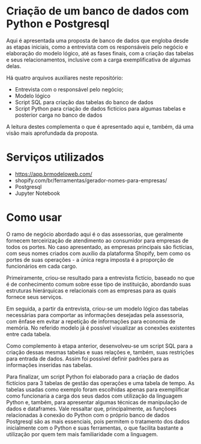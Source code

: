 # Criação de um banco de dados com Python e Postgresql

Aqui é apresentada uma proposta de banco de dados que engloba desde as etapas iniciais, como a entrevista com os responsáveis pelo negócio e elaboração do modelo lógico, até as fases finais, com a criação das tabelas e seus relacionamentos, inclusive com a carga exemplificativa de algumas delas.

Há quatro arquivos auxiliares neste repositório: 
- Entrevista com o responsável pelo negócio;
- Modelo lógico
- Script SQL para criação das tabelas do banco de dados
- Script Python para criação de dados fictícios para algumas tabelas e posterior carga no banco de dados

A leitura destes complementa o que é apresentado aqui e, também, dá uma visão mais aprofundada da proposta.

# Serviços utilizados

- https://app.brmodeloweb.com/
- shopify.com/br/ferramentas/gerador-nomes-para-empresas/
- Postgresql
- Jupyter Notebook

# Como usar

O ramo de negócio abordado aqui é o das assessorias, que geralmente fornecem terceirização de atendimento ao consumidor para empresas de todos os portes. No caso apresentado, as empresas principais são fictícias, com seus nomes criados com auxílio da plataforma Shopify, bem como os portes de suas operações - a única regra imposta é a proporção de funcionários em cada cargo.

Primeiramente, criou-se resultado para a entrevista fictício, baseado no que é de conhecimento comum sobre esse tipo de instituição, abordando suas estruturas hierárquicas e relacionais com as empresas para as quais fornece seus serviços.

Em seguida, a partir da entrevista, criou-se um modelo lógico das tabelas necessárias para comportar as informações desejadas pela assessoria, com ênfase em evitar a repetição de informações para economia de memória. No referido modelo já é possível visualizar as conexões existentes entre cada tabela.

Como complemento à etapa anterior, desenvolveu-se um script SQL para a criação dessas mesmas tabelas e suas relações e, também, suas restrições para entrada de dados. Assim foi possível definir padrões para as informações inseridas nas tabelas.

Para finalizar, um script Python foi elaborado para a criação de dados fictícios para 3 tabelas de gestão das operações e uma tabela de tempo. As tabelas usadas como exemplo foram escolhidas apenas para exemplificar como funcionaria a carga dos seus dados com utilização da linguagem Python e, também, para apresentar algumas técnicas de manipulação de dados e dataframes. Vale ressaltar que, principalmente, as funçõoes relacionadas à conexão do Python com o próprio banco de dados Postgresql são as mais essenciais, pois permitem o tratamento dos dados inicialmente com o Python e suas ferramentas, o que facilita bastante a utilização por quem tem mais familiaridade com a linguagem.
